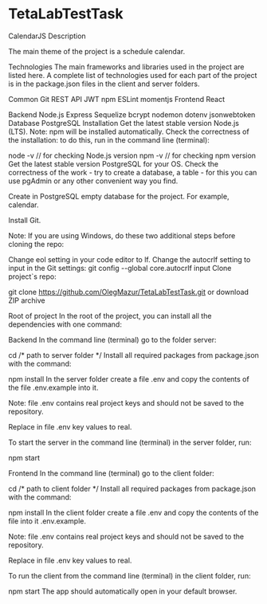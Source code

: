 # TetaLabTestTask
CalendarJS
Description

The main theme of the project is a schedule calendar.

Technologies
The main frameworks and libraries used in the project are listed here. A complete list of technologies used for each part of the project is in the package.json files in the client and server folders.

Common
Git
REST API
JWT
npm
ESLint
momentjs
Frontend
React

Backend
Node.js
Express
Sequelize
bcrypt
nodemon
dotenv
jsonwebtoken
Database
PostgreSQL
Installation
Get the latest stable version Node.js (LTS). Note: npm will be installed automatically. Check the correctness of the installation: to do this, run in the command line (terminal):

node -v  // for checking Node.js version
npm -v // for checking npm version
Get the latest stable version PostgreSQL for your OS. Check the correctness of the work - try to create a database, a table - for this you can use pgAdmin or any other convenient way you find.

Create in PostgreSQL empty database for the project. For example, calendar.

Install Git.

Note: If you are using Windows, do these two additional steps before cloning the repo:

Change eol setting in your code editor to lf.
Change the autocrlf setting to input in the Git settings:
git config --global core.autocrlf input
Clone project`s repo:

git clone https://github.com/OlegMazur/TetaLabTestTask.git
or download ZIP archive

Root of project
In the root of the project, you can install all the dependencies with one command:


Backend
In the command line (terminal) go to the folder server:

cd /* path to server folder */
Install all required packages from package.json with the command:

npm install
In the server folder create a file .env and copy the contents of the file .env.example into it.

Note: file .env contains real project keys and should not be saved to the repository.

Replace in file .env key values to real. 

To start the server in the command line (terminal) in the server folder, run:

npm start

Frontend
In the command line (terminal) go to the client folder:

cd /* path to client folder */
Install all required packages from package.json with the command:

npm install
In the client folder create a file .env and copy the contents of the file into it .env.example.

Note: file .env contains real project keys and should not be saved to the repository.

Replace in file .env key values to real.

To run the client from the command line (terminal) in the client folder, run:

npm start
The app should automatically open in your default browser.

